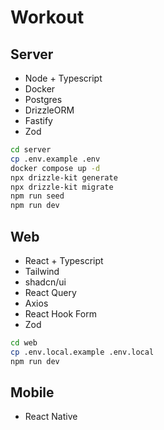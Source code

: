 # Workout

## Server
- Node + Typescript
- Docker
- Postgres
- DrizzleORM
- Fastify
- Zod

```bash
cd server
cp .env.example .env
docker compose up -d
npx drizzle-kit generate
npx drizzle-kit migrate
npm run seed
npm run dev
```

## Web
- React + Typescript
- Tailwind
- shadcn/ui
- React Query
- Axios
- React Hook Form
- Zod

```bash
cd web
cp .env.local.example .env.local
npm run dev
```

## Mobile
- React Native
